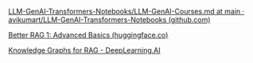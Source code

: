 


[LLM-GenAI-Transformers-Notebooks/LLM-GenAI-Courses.md at main · avikumart/LLM-GenAI-Transformers-Notebooks (github.com)](https://github.com/avikumart/LLM-GenAI-Transformers-Notebooks/blob/main/LLM-GenAI-Courses.md)

[Better RAG 1: Advanced Basics (huggingface.co)](https://huggingface.co/blog/hrishioa/retrieval-augmented-generation-1-basics)


[Knowledge Graphs for RAG - DeepLearning.AI](https://www.deeplearning.ai/short-courses/knowledge-graphs-rag/?utm_campaign=neo4j-launch&utm_content=285906217&utm_medium=social&utm_source=twitter&hss_channel=tw-992153930095251456)
